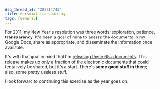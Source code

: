 ```yaml
---
dsq_thread_id: "282914743" 
title: Personal Transparency 
tags: [General]
--- 
```


For 2011, my New Year's resolution was three words: exploration, patience, **transparency**. It's been a goal of mine to assess the documents in my Google Docs, share as appropriate, and disseminate the information once available.

It's with that goal in mind that I'm [releasing these 65+ documents](https://docs.google.com/leaf?id=0BwO-tzjW6IxxMzFkMWEyOTUtMDc4Ni00ZWFjLThiZGEtNGQyYjkzNTVkY2Vj&sort=name&layout=list&num=100). This release makes up only a fraction of the electronic documents that could tentatively be shared, but it's a start. There's **some good stuff in there**; also, some pretty useless stuff.

I look forward to continuing this exercise as the year goes on.